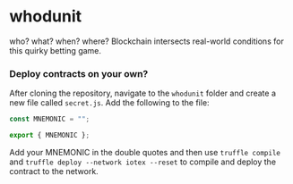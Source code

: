 # whodunit

who? what? when? where?
Blockchain intersects real-world conditions for this quirky betting game.

### Deploy contracts on your own?

After cloning the repository, navigate to the `whodunit` folder and create a new file called `secret.js`. Add the following to the file:

```js
const MNEMONIC = "";

export { MNEMONIC };
```

Add your MNEMONIC in the double quotes and then use `truffle compile` and `truffle deploy --network iotex --reset` to compile and deploy the contract to the network.